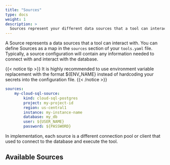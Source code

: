 ```yaml
---
title: "Sources"
type: docs
weight: 1
description: > 
  Sources represent your different data sources that a tool can interact with.
---
```


A Source represents a data sources that a tool can interact with. You can define
Sources as a map in the `sources` section of your `tools.yaml` file. Typically,
a source configuration will contain any information needed to connect with and
interact with the database.

{{< notice tip >}}
It is highly recommended to use environment variable replacement with the
format ${ENV_NAME} instead of hardcoding your secrets into the configuration file.
{{< /notice >}}

```yaml
sources:
    my-cloud-sql-source:
        kind: cloud-sql-postgres
        project: my-project-id
        region: us-central1
        instance: my-instance-name
        database: my_db
        user: ${USER_NAME}
        password: ${PASSWORD}
```

In implementation, each source is a different connection pool or client that used
to connect to the database and execute the tool.

## Available Sources
